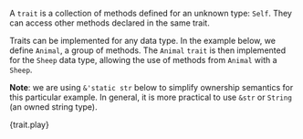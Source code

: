 A `trait` is a collection of methods defined for an unknown type:
`Self`. They can access other methods declared in the same trait.

Traits can be implemented for any data type. In the example below,
we define `Animal`, a group of methods. The `Animal` `trait` is 
then implemented for the `Sheep` data type, allowing the use of 
methods from `Animal` with a `Sheep`.

**Note**: we are using `&'static str` below to simplify ownership semantics for
this particular example. In general, it is more practical to use `&str` or
`String` (an owned string type).

{trait.play}
